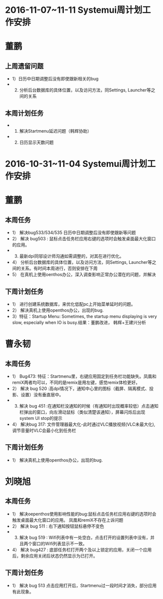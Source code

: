 # 2016-11-07~11-11 Systemui周计划工作安排

# 董鹏
## 上周遗留问题
  - 1）日历中日期调整后没有即使跟新相关的bug
  - 2) 分析后台数据库的具体位置，以及访问方法，同Settings, Launcher等之间的关系
  
## 本周计划任务

  - 1)  解决Startmenu延迟问题（韩辉协助）
  - 2)  日历显示天数问题

# 2016-10-31~11-04 Systemui周计划工作安排

# 董鹏
## 本周任务
  - 1） 解决bug533/534/535 日历中日期调整后没有即使跟新等问题
  - 2） 解决 bug503 : 鼠标点击任务栏应用右键的选项时会触发桌面最大化窗口的应用。
  - 3)  最新dpi同邬设计师沟通如需调整的，对其在进行优化。
  - 4） 分析后台数据库的具体位置，以及访问方法，同Settings, Launcher等之间的关系。有时间本周进行，否则安排在下周
  - 5） 在真机上使用oenthos办公，深入调查影响正常办公潜在的问题，并解决
  
## 下周计划任务
  - 1） 进行创建系统数据库，来优化低配pc上开始菜单延时的问题。
  - 2） 解决真机上使用openthos办公，出现的bug.
  - 3）特征：Startup Menu: Sometimes, the startup menu displaying is very slow, especially when IO is busy.结果：董鹏改进， 韩辉+王建兴分析
  
#
# 曹永韧
## 本周任务
  - 1） Bug473: 特征：Startmenu里，右键应用固定到任务栏功能缺失。凤凰和remiX两者均可以，不同的是remix是用左键，感觉remix体检更好。
  - 2） 解决 bug 520 :高dpi情况下，通知中心里的图标（截屏、隔离模式、投影、设置）没有垂直居中。
  - 3)  解决 bug 451 :在通知栏没通知的时候（有通知时出现概率较低）点击通知栏弹出的窗口，向左滑动鼠标（类似清楚该通知），屏幕闪烁后出现system UI stop的提示
  - 4） 解决bug 317: 文件管理器最大化-此时通过VLC播放视频(VLC未最大化),调节音量时VLC会最小化到任务栏
  
## 下周计划任务
  - 1） 解决真机上使用openthos办公，出现的bug.


#  
# 刘晓旭
## 本周任务
  - 1） 解决oepenthos使用影响性能的bug:鼠标点击任务栏应用右键的选项时会触发桌面最大化窗口的应用。 凤凰和remiX不存在上诉问题
  - 2） 解决 bug 511 : 右下通知按钮鼠标悬停不变色
  - 3)  解决 bug 519 : Wifi列表中有一处空白，点击打开的设置列表中没有，并且两个窗口的Wifi列表显示不一致。
  - 4） 解决 bug427 : 底部任务栏打开两个及以上锁定的应用，关闭一个应用后，剩余应用关闭后状态仍然显示为已打开。
 
  
## 下周计划任务
  - 1） 解决 bug 513 点击应用打开后，Startmenu过一段时间才消失，部分应用有此现象。

  
